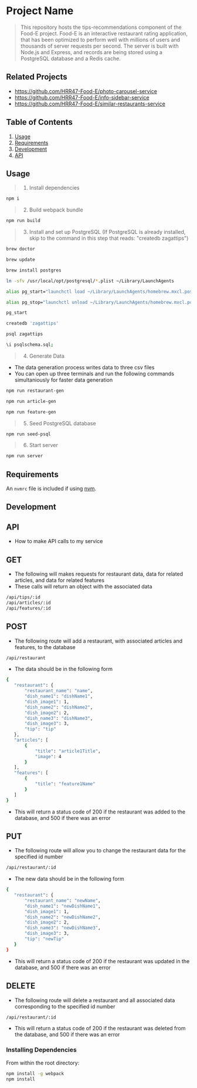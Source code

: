 # Project Name

> This repository hosts the tips-recommendations component of the Food-E project. Food-E is an interactive restaurant rating application, that has been optimized to perform well with millions of users and thousands of server requests per second. The server is built with Node.js and Express, and records are being stored using a PostgreSQL database and a Redis cache.

## Related Projects

  - https://github.com/HRR47-Food-E/photo-carousel-service
  - https://github.com/HRR47-Food-E/info-sidebar-service
  - https://github.com/HRR47-Food-E/similar-restaurants-service

## Table of Contents

1. [Usage](#Usage)
1. [Requirements](#requirements)
1. [Development](#development)
1. [API](#API)

## Usage

> 1. Install dependencies
```sh
npm i
```

> 2. Build webpack bundle
```sh
npm run build
```

> 3. Install and set up PostgreSQL (If PostgreSQL is already installed, skip to the command in this step that reads: "createdb zagattips")

```sh
brew doctor
```

```sh
brew update
```

```sh
brew install postgres
```

```sh
ln -sfv /usr/local/opt/postgresql/*.plist ~/Library/LaunchAgents
```

```sh
alias pg_start="launchctl load ~/Library/LaunchAgents/homebrew.mxcl.postgresql.plist"
```

```sh
alias pg_stop="launchctl unload ~/Library/LaunchAgents/homebrew.mxcl.postgresql.plist"
```

```sh
pg_start
```

```sh
createdb 'zagattips'
```

```sh
psql zagattips
```

```sh
\i psqlschema.sql;
```

> 4. Generate Data

- The data generation process writes data to three csv files
- You can open up three terminals and run the following commands simultaniously for faster data generation

```sh
npm run restaurant-gen
```

```sh
npm run article-gen
```

```sh
npm run feature-gen
```

> 5. Seed PostgreSQL database

```sh
npm run seed-psql
```

> 6. Start server

```sh
npm run server
```

## Requirements

An `nvmrc` file is included if using [nvm](https://github.com/creationix/nvm).

## Development

## API

- How to make API calls to my service

## GET

- The following will makes requests for restaurant data, data for related articles, and data for related features
- These calls will return an object with the associated data

```sh
/api/tips/:id
/api/articles/:id
/api/features/:id
```

## POST

- The following route will add a restaurant, with associated articles and features, to the database

```sh
/api/restaurant
```

- The data should be in the following form

```sh
{
   "restaurant": {
       "restaurant_name": "name",
       "dish_name1": "dishName1",
       "dish_image1": 1,
       "dish_name2": "dishName2",
       "dish_image2": 2,
       "dish_name3": "dishName3",
       "dish_image3": 3,
       "tip": "tip"
   },
   "articles": [
       {
           "title": "article1Title",
           "image": 4
       }
   ],
   "features": [
       {
           "title": "feature1Name"
       }
   ]
}
```

- This will return a status code of 200 if the restaurant was added to the database, and 500 if there was an error

## PUT

- The following route will allow you to change the restaurant data for the specified id number

```sh
/api/restaurant/:id
```

- The new data should be in the following form

```sh
{
   "restaurant": {
       "restaurant_name": "newName",
       "dish_name1": "newDishName1",
       "dish_image1": 1,
       "dish_name2": "newDishName2",
       "dish_image2": 2,
       "dish_name3": "newDishName3",
       "dish_image3": 3,
       "tip": "newTip"
   }
}
```

- This will return a status code of 200 if the restaurant was updated in the database, and 500 if there was an error

## DELETE

- The following route will delete a restaurant and all associated data corresponding to the specified id number

```sh
/api/restaurant/:id
```

- This will return a status code of 200 if the restaurant was deleted from the database, and 500 if there was an error

### Installing Dependencies

From within the root directory:

```sh
npm install -g webpack
npm install
```

